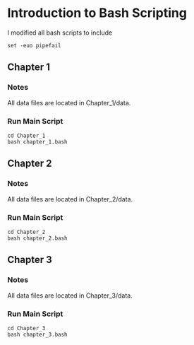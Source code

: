 # Introduction to Bash Scripting

I modified all bash scripts to include

```shell
set -euo pipefail
```

## Chapter 1

### Notes

All data files are located in Chapter_1/data.

### Run Main Script

```shell
cd Chapter_1
bash chapter_1.bash
```

## Chapter 2

### Notes

All data files are located in Chapter_2/data.

### Run Main Script

```shell
cd Chapter_2
bash chapter_2.bash
```

## Chapter 3

### Notes

All data files are located in Chapter_3/data.

### Run Main Script

```shell
cd Chapter_3
bash chapter_3.bash
```
